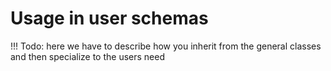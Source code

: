 # Usage in user schemas

!!! Todo: here we have to describe how you inherit from the general classes and then specialize to the users need